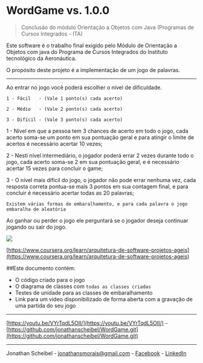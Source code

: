 # WordGame vs. 1.0.0
> Conclusão do módulo Orientação a Objetos com Java (Programas de Cursos Integrados - ITA)

Este software é o trabalho final exigido pelo Módulo de Orientação a Objetos com java do Programa de Cursos Integrados do Instituto tecnológico da Aeronáutica. 

O propósito deste projeto é a implementação de um jogo de palavras.

-------------

Ao entrar no jogo você poderá escolher o nível de dificuldade.
	
	1 - Fácil   - (Vale 1 ponto(s) cada acerto)
	
	2 - Médio   - (Vale 2 ponto(s) cada acerto)
	
	3 - Difícil - (Vale 3 ponto(s) cada acerto)

1 - Nível em que a pessoa tem 3 chances de acerto em todo o jogo, cada acerto soma-se um ponto em sua pontuação geral e para atingir o limite de acertos é necessário acertar 10 vezes;

2 - Nesti nível intermediário, o jogador poderá errar 2 vezes durante todo o jogo, cada acerto soma-se 2 em sua pontuação geral, e é necessário acertar 15 vezes para concluir o game;

3 - O nível mais difícil do jogo, o jogador não pode errar nenhuma vez, cada resposta correta pontua-se mais 3 pontos em sua contagem final, e para concluir é necessário acertar todas as 20 palavras;



	Existem várias formas de embaralhamento, e para cada palavra o jogo embaralha de aleatória

Ao ganhar ou perder o jogo ele perguntará se o jogador deseja continuar jogando ou sair do jogo.


![](http://aeita.com.br/wiki/images/thumb/7/78/Brasao_ITA_cmyk.gif/800px-Brasao_ITA_cmyk.gif) 

[https://www.coursera.org/learn/arquitetura-de-software-projetos-ageis](https://www.coursera.org/learn/arquitetura-de-software-projetos-ageis)

##Este documento contém: 
*	O código criado para o jogo 
*	O diagrama de classes com ``todas as classes criadas`` 
*	Testes de unidade para as classes de embaralhamento 
*	Link para um video disponibilizado de forma aberta com a gravação de uma partida do seu jogo

---

[https://youtu.be/VYrTqdL5OII/](https://youtu.be/VYrTqdL5OII/) - [https://github.com/jonathanscheibel/WordGame.git](https://github.com/jonathanscheibel/WordGame.git)

---


Jonathan Scheibel - [jonathansmorais@gmail.com](mailto://jonathansmorais@gmail.com) - [Facebook](https://www.facebook.com/jonathan.tjq) - [LinkedIn](https://br.linkedin.com/in/jonathan-morais-bb458b6b)



